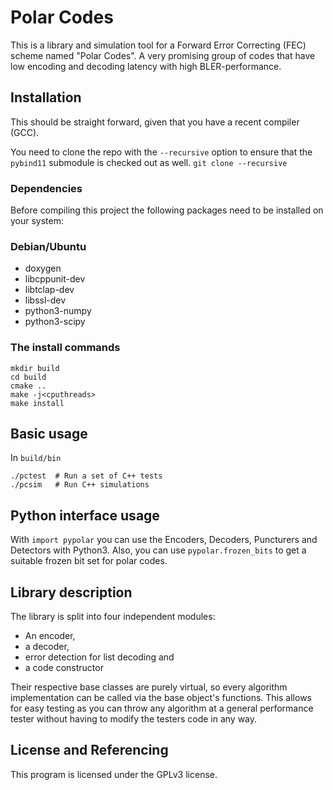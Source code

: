 # Polar Codes #
This is a library and simulation tool for a Forward Error Correcting (FEC)
scheme named "Polar Codes". A very promising group of codes that have low
encoding and decoding latency with high BLER-performance.

## Installation
This should be straight forward, given that you have a recent compiler (GCC).

You need to clone the repo with the `--recursive` option to ensure that the `pybind11` submodule is checked out as well.
`git clone --recursive`

### Dependencies
Before compiling this project the following packages need to be installed
on your system:

### Debian/Ubuntu
- doxygen
- libcppunit-dev
- libtclap-dev
- libssl-dev
- python3-numpy
- python3-scipy

### The install commands
```
mkdir build
cd build
cmake ..
make -j<cputhreads>
make install
```

## Basic usage
In `build/bin`
```
./pctest  # Run a set of C++ tests
./pcsim   # Run C++ simulations
```

## Python interface usage
With `import pypolar` you can use the Encoders, Decoders, Puncturers and Detectors with Python3. Also, you can use `pypolar.frozen_bits` to get a suitable frozen bit set for polar codes.


## Library description #
The library is split into four independent modules:

- An encoder,
- a decoder,
- error detection for list decoding and
- a code constructor

Their respective base classes are purely virtual, so every algorithm
implementation can be called via the base object's functions. This allows for
easy testing as you can throw any algorithm at a general performance tester
without having to modify the testers code in any way.


## License and Referencing
This program is licensed under the GPLv3 license.
